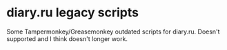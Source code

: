 # diary.ru legacy scripts

Some Tampermonkey/Greasemonkey outdated scripts for diary.ru. Doesn't supported and I think doesn't longer work.
